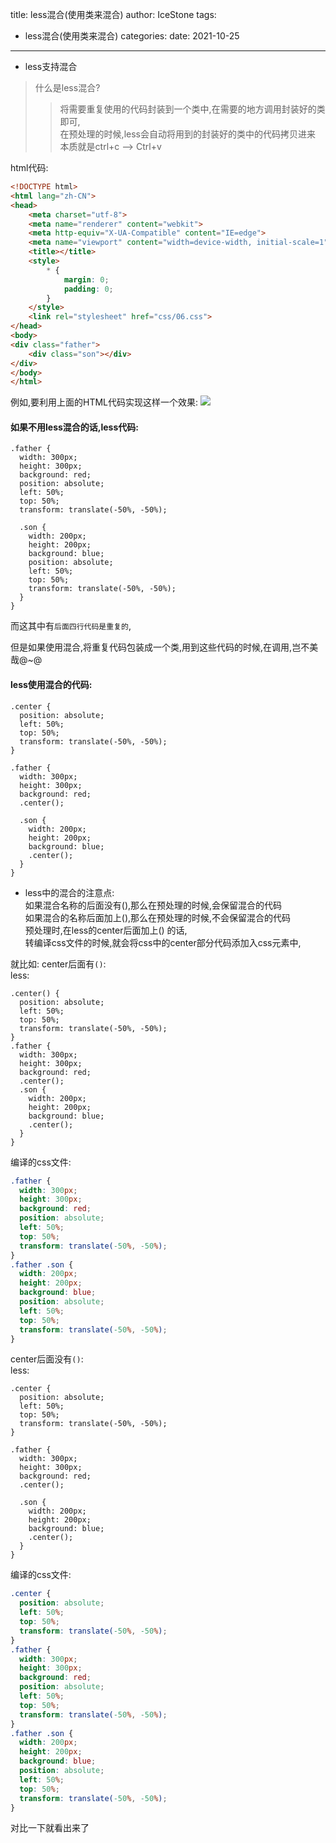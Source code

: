 title: less混合(使用类来混合)
author: IceStone 
tags: 
  - less混合(使用类来混合)
categories: 
date: 2021-10-25
---
* less支持混合

>什么是less混合?
>>将需要重复使用的代码封装到一个类中,在需要的地方调用封装好的类即可,<br>
在预处理的时候,less会自动将用到的封装好的类中的代码拷贝进来<br>
本质就是ctrl+c --> Ctrl+v<br>
>
>
>
html代码:
```html
<!DOCTYPE html>
<html lang="zh-CN">
<head>
    <meta charset="utf-8">
    <meta name="renderer" content="webkit">
    <meta http-equiv="X-UA-Compatible" content="IE=edge">
    <meta name="viewport" content="width=device-width, initial-scale=1">
    <title></title>
    <style>
        * {
            margin: 0;
            padding: 0;
        }
    </style>
    <link rel="stylesheet" href="css/06.css">
</head>
<body>
<div class="father">
    <div class="son"></div>
</div>
</body>
</html>
```

例如,要利用上面的HTML代码实现这样一个效果:
![](images/vijwy3dmlo.png)

#### 如果不用less混合的话,less代码:
```less
.father {
  width: 300px;
  height: 300px;
  background: red;
  position: absolute;
  left: 50%;
  top: 50%;
  transform: translate(-50%, -50%);

  .son {
    width: 200px;
    height: 200px;
    background: blue;
    position: absolute;
    left: 50%;
    top: 50%;
    transform: translate(-50%, -50%);
  }
}
```
而这其中有`后面四行代码是重复的`,

但是如果使用混合,将重复代码包装成一个类,用到这些代码的时候,在调用,岂不美哉@~@

#### less使用混合的代码:
````less
.center {
  position: absolute;
  left: 50%;
  top: 50%;
  transform: translate(-50%, -50%);
}

.father {
  width: 300px;
  height: 300px;
  background: red;
  .center();

  .son {
    width: 200px;
    height: 200px;
    background: blue;
    .center();
  }
}
````


* less中的混合的注意点:<br>
如果混合名称的后面没有(),那么在预处理的时候,会保留混合的代码<br>
如果混合的名称后面加上(),那么在预处理的时候,不会保留混合的代码<br>
预处理时,在less的center后面加上() 的话,<br>
转编译css文件的时候,就会将css中的center部分代码添加入css元素中,<br>

就比如:
center后面有`()`:<br>
less:
```less
.center() {
  position: absolute;
  left: 50%;
  top: 50%;
  transform: translate(-50%, -50%);
}
.father {
  width: 300px;
  height: 300px;
  background: red;
  .center();
  .son {
    width: 200px;
    height: 200px;
    background: blue;
    .center();
  }
}
```
编译的css文件:
```css
.father {
  width: 300px;
  height: 300px;
  background: red;
  position: absolute;
  left: 50%;
  top: 50%;
  transform: translate(-50%, -50%);
}
.father .son {
  width: 200px;
  height: 200px;
  background: blue;
  position: absolute;
  left: 50%;
  top: 50%;
  transform: translate(-50%, -50%);
}
```

center后面没有`()`:<br>
less:
```less
.center {
  position: absolute;
  left: 50%;
  top: 50%;
  transform: translate(-50%, -50%);
}

.father {
  width: 300px;
  height: 300px;
  background: red;
  .center();

  .son {
    width: 200px;
    height: 200px;
    background: blue;
    .center();
  }
}

```
编译的css文件:
```css
.center {
  position: absolute;
  left: 50%;
  top: 50%;
  transform: translate(-50%, -50%);
}
.father {
  width: 300px;
  height: 300px;
  background: red;
  position: absolute;
  left: 50%;
  top: 50%;
  transform: translate(-50%, -50%);
}
.father .son {
  width: 200px;
  height: 200px;
  background: blue;
  position: absolute;
  left: 50%;
  top: 50%;
  transform: translate(-50%, -50%);
}
```
对比一下就看出来了


















